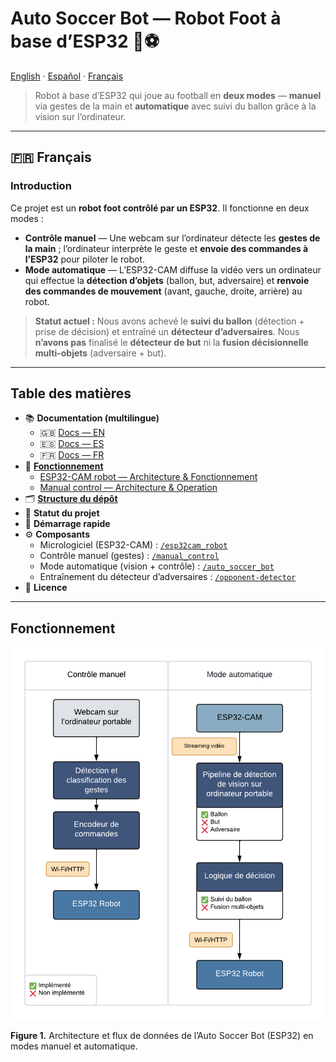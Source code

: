 # Auto Soccer Bot — Robot Foot à base d’ESP32 🤖⚽️

[English](../../README.md) · [Español](../es/index.md) · [Français](#)

> Robot à base d’ESP32 qui joue au football en **deux modes** — **manuel** via gestes de la main et **automatique** avec suivi du ballon grâce à la vision sur l’ordinateur.

---

## 🇫🇷 Français

### Introduction
Ce projet est un **robot foot contrôlé par un ESP32**. Il fonctionne en deux modes :

- **Contrôle manuel** — Une webcam sur l’ordinateur détecte les **gestes de la main** ; l’ordinateur interprète le geste et **envoie des commandes à l’ESP32** pour piloter le robot.  
- **Mode automatique** — L’ESP32-CAM diffuse la vidéo vers un ordinateur qui effectue la **détection d’objets** (ballon, but, adversaire) et **renvoie des commandes de mouvement** (avant, gauche, droite, arrière) au robot.

> **Statut actuel :** Nous avons achevé le **suivi du ballon** (détection + prise de décision) et entraîné un **détecteur d’adversaires**. Nous **n’avons pas** finalisé le **détecteur de but** ni la **fusion décisionnelle multi-objets** (adversaire + but).

---

## Table des matières

- 📚 **Documentation (multilingue)**
  - 🇬🇧 [Docs — EN](../../README.md)
  - 🇪🇸 [Docs — ES](../es/index.md)
  - 🇫🇷 [Docs — FR](#)
- 🧭 [**Fonctionnement**](how-it-works.md)
  - [ESP32-CAM robot — Architecture & Fonctionnement](esp32cam_robot.md)
  - [Manual control — Architecture & Operation](docs/en/manual_control)
- 🗂️ [**Structure du dépôt**](repository-structure.md)
- 🧪 **Statut du projet**
- 🚀 **Démarrage rapide**
- ⚙️ **Composants**
  - Micrologiciel (ESP32-CAM) : [`/esp32cam_robot`](esp32cam_robot/README.md)
  - Contrôle manuel (gestes) : [`/manual_control`](manual_control/)
  - Mode automatique (vision + contrôle) : [`/auto_soccer_bot`](auto_soccer_bot/)
  - Entraînement du détecteur d’adversaires : [`/opponent-detector`](opponent-detector/README.md)
- 📄 **Licence**

---

## Fonctionnement

<p align="center">
  <img src="src/figure,1.png" alt="Figure 1. Architecture du système" />
</p>

**Figure 1.** Architecture et flux de données de l’Auto Soccer Bot (ESP32) en modes manuel et automatique.
